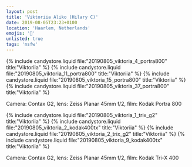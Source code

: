 ```yaml
---
layout: post
title: 'Viktoriia Aliko (Hilary C)'
date: 2019-08-05T23:23+0100
location: 'Haarlem, Netherlands'
emojis: '🔞'
unlisted: true
tags: 'nsfw'
---
```


{% include candystore.liquid file:"20190805_viktoria_4_portra800" title:"Viktoriia" %}
{% include candystore.liquid file:"20190805_viktoria_11_portra800" title:"Viktoriia" %}
{% include candystore.liquid file:"20190805_viktoria_15_portra800" title:"Viktoriia" %}
{% include candystore.liquid file:"20190805_viktoria_37_portra800" title:"Viktoriia" %}

Camera: Contax G2, lens: Zeiss Planar 45mm f/2, film: Kodak Portra 800

{% include candystore.liquid file:"20190805_viktoria_1_trix_g2" title:"Viktoriia" %}
{% include candystore.liquid file:"20190805_viktoria_2_kodak400tx" title:"Viktoriia" %}
{% include candystore.liquid file:"20190805_viktoria_2_trix_g2" title:"Viktoriia" %}
{% include candystore.liquid file:"20190805_viktoria_9_kodak400tx" title:"Viktoriia" %}

Camera: Contax G2, lens: Zeiss Planar 45mm f/2, film: Kodak Tri-X 400
